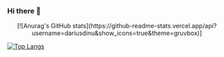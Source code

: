 ### Hi there 👋
<div align="center"> 
  [![Anurag's GitHub stats](https://github-readme-stats.vercel.app/api?username=dariusdinu&show_icons=true&theme=gruvbox)]
</div>
      

[![Top Langs](https://github-readme-stats.vercel.app/api/top-langs/?username=dariusdinu&layout=compact&theme=gruvbox)](https://github.com/anuraghazra/github-readme-stats)

<!--
**dariusdinu/dariusdinu** is a ✨ _special_ ✨ repository because its `README.md` (this file) appears on your GitHub profile.

Here are some ideas to get you started:

- 🔭 I’m currently working on ...
- 🌱 I’m currently learning ...
- 👯 I’m looking to collaborate on ...
- 🤔 I’m looking for help with ...
- 💬 Ask me about ...
- 📫 How to reach me: ...
- 😄 Pronouns: ...
- ⚡ Fun fact: ...
-->
